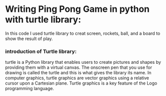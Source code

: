 # Writing Ping Pong Game in python with turtle library:
In this code I used turtle library to creat screen, rockets, ball, and a board to show the result of play.

### introduction of Turtle library:
turtle is a Python library that enables users to create pictures and shapes by providing them with a virtual canvas. The onscreen pen that you use for drawing is called the turtle and this is what gives the library its name. In computer graphics, turtle graphics are vector graphics using a relative cursor upon a Cartesian plane. Turtle graphics is a key feature of the Logo programming language. 

